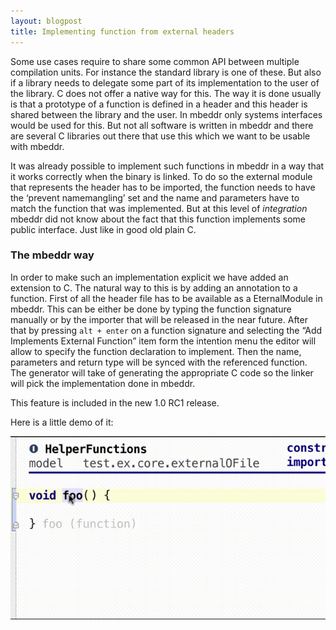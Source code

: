 ```yaml
---
layout: blogpost
title: Implementing function from external headers
---
```

Some use cases require to share some common API between multiple compilation units. For instance the standard library is one of these. But also if a library needs to delegate some part of its implementation to the user of the library. C does not offer a native way for this. The way it is done usually is that a prototype of a function is defined in a header and this header is shared between the library and the user. In mbeddr only systems interfaces would be used for this. But not all software is written in mbeddr and there are several C libraries out there that use this which we want to be usable with mbeddr. 

It was already possible to implement such functions in mbeddr in a way that it works correctly when the binary is linked. To do so the external module that represents the header has to be imported, the function needs to have the ‘prevent namemangling’ set and the name and parameters have to match the function that was implemented. But at this level of *integration* mbeddr did not know about the fact that this function implements some public interface. Just like in good old plain C.

### The mbeddr way

In order to make such an implementation explicit we have added an extension to C. The natural way to this is by adding an annotation to a function. First of all the header file has to be available as a EternalModule in mbeddr. This can be either be done by typing the function signature manually or by the importer that will be released in the near future. After that by pressing `alt + enter` on a function signature and selecting the “Add Implements External Function” item form the intention menu the editor will allow to specify the function declaration to implement. Then the name, parameters and return type will be synced with the referenced function. The generator will take of generating the appropriate C code so the linker will pick the implementation done in mbeddr.

This feature is included in the new 1.0 RC1 release.

Here is a little demo of it:

![gif perview](/images/implements.gif)
